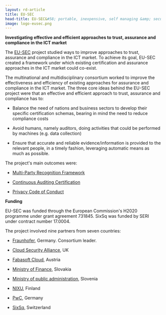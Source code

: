 ```yaml
---
layout: rd-article
title: EU-SEC
head-title: EU-SEC&#58; portable, inexpensive, self managing &amp; secure cloud
image: logo-eusec.png
---
```


**Investigating effective and efficient approaches to trust, assurance and compliance in the ICT market**

The [EU-SEC](https://www.sec-cert.eu/) project studied ways to improve approaches to trust, assurance and compliance in the ICT market. To achieve its goal, EU-SEC created a framework under which existing certification and assurance approaches in the ICT market could co-exist.

The multinational and multidisciplinary consortium worked to improve the effectiveness and efficiency of existing approaches for assurance and compliance in the ICT market. The three core ideas behind the EU-SEC project were that an effective and efficient approach to trust, assurance and compliance has to:

- Balance the need of nations and business sectors to develop their specific certification schemas, bearing in mind the need to reduce compliance costs

- Avoid humans, namely auditors, doing activities that could be performed by machines (e.g. data collection)

- Ensure that accurate and reliable evidence/information is provided to the relevant people, in a timely fashion, leveraging automatic means as much as possible.


The project's main outcomes were:

- [Multi-Party Recognition Framework](https://www.sec-cert.eu/eu-sec/Multi-Party_Recognition_Framework)

- [Continuous Auditing Certification](https://www.sec-cert.eu/eu-sec/Continuous_Auditing_Certification)

- [Privacy Code of Conduct](https://www.sec-cert.eu/eu-sec/pcoc)

**Funding** 

EU-SEC was funded through the European Commission's H2020
  programme under grant agreement 731845. SixSq was funded by SERI under contract number 17.0004.

The project involved nine partners from seven countries:

- [Fraunhofer](https://www.fraunhofer.de), Germany. Consortium leader.

- [Cloud Security Alliance](https://cloudsecurityalliance.org), UK

- [Fabasoft Cloud](https://www.fabasoft.com/en/), Austria 

- [Ministry of Finance](https://www.finance.gov.sk/en/), Slovakia

- [Ministry of public administration](https://www.gov.si/drzavni-organi/ministrstva/ministrstvo-za-javno-upravo), Slovenia

- [NIXU](https://www.nixu.com), Finland 

- [PwC](https://www.pwc.de/en/), Germany

- [SixSq](https://sixsq.com), Switzerland 
